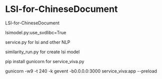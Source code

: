 # LSI-for-ChineseDocument
LSI-for-ChineseDocument

lsimodel.py:use_svdlibc=True

service.py for lsi and other NLP 

similarity_run.py  for create lsi model


pip install gunicorn   for service_viva.py

gunicorn -w9 -t 240 -k gevent -b0.0.0.0:3000 service_viva:app --preload